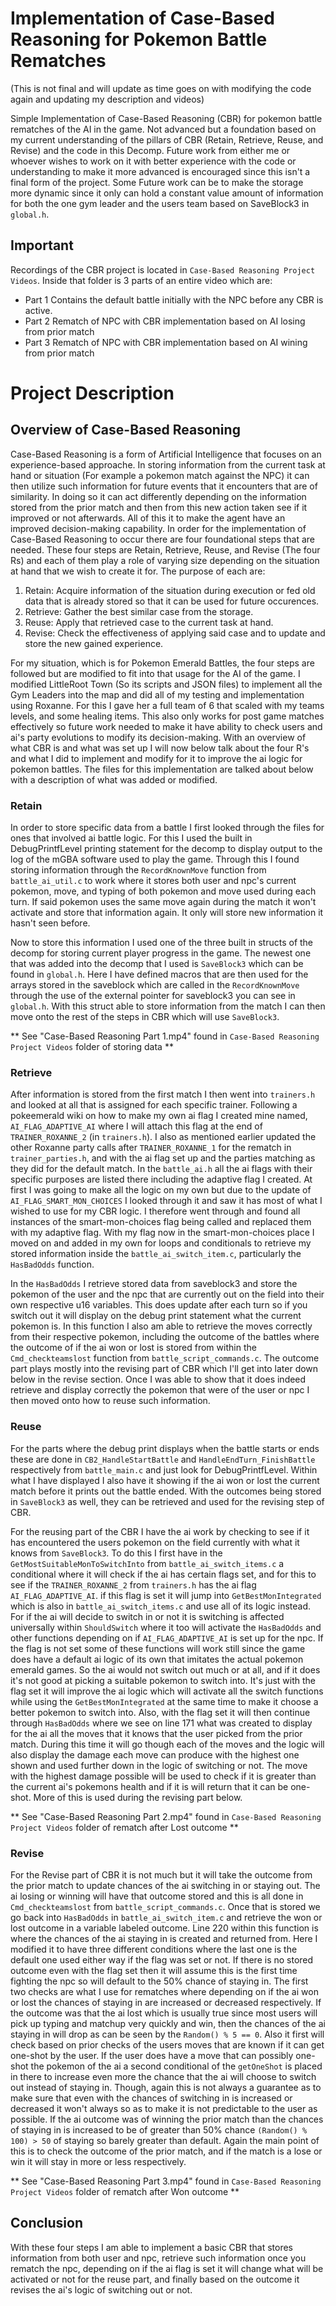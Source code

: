 # Implementation of Case-Based Reasoning for Pokemon Battle Rematches
(This is not final and will update as time goes on with modifying the code again and updating my description and videos)

Simple Implementation of Case-Based Reasoning (CBR) for pokemon battle rematches of the AI in the game. Not advanced but a foundation based on my current understanding of the pillars of CBR (Retain, Retrieve, Reuse, and Revise) and the code in this Decomp. Future work from either me or whoever wishes to work on it with better experience with the code or understanding to make it more advanced is encouraged since this isn't a final form of the project. Some Future work can be to make the storage more dynamic since it only can hold a constant value amount of information for both the one gym leader and the users team based on SaveBlock3 in `global.h`.

## Important
Recordings of the CBR project is located in `Case-Based Reasoning Project Videos`.
Inside that folder is 3 parts of an entire video which are:
- Part 1 Contains the default battle initially with the NPC before any CBR is active.
- Part 2 Rematch of NPC with CBR implementation based on AI losing from prior match
- Part 3 Rematch of NPC with CBR implementation based on AI wining from prior match

# Project Description
## Overview of Case-Based Reasoning
Case-Based Reasoning is a form of Artificial Intelligence that focuses on an experience-based approache. In storing information from the current task at hand or situation (For example a pokemon match against the NPC) it can then utilize such information for future events that it encounters that are of similarity. In doing so it can act differently depending on the information stored from the prior match and then from this new action taken see if it improved or not afterwards. All of this it to make the agent have an improved decision-making capability. 
In order for the implementation of Case-Based Reasoning to occur there are four foundational steps that are needed. These four steps are Retain, Retrieve, Reuse, and Revise (The four Rs) and each of them play a role of varying size depending on the situation at hand that we wish to create it for. 
The purpose of each are:
1. Retain: Acquire information of the situation during execution or fed old data that is already stored so that it can be used for future occurences. 
2. Retrieve: Gather the best similar case from the storage. 
3. Reuse: Apply that retrieved case to the current task at hand.
4. Revise: Check the effectiveness of applying said case and to update and store the new gained experience.

For my situation, which is for Pokemon Emerald Battles, the four steps are followed but are modified to fit into that usage for the AI of the game. I modified LittleRoot Town (So its scripts and JSON files) to implement all the Gym Leaders into the map and did all of my testing and implementation using Roxanne. For this I gave her a full team of 6 that scaled with my teams levels, and some healing items. This also only works for post game matches effectively so future work needed to make it have ability to check users and ai's party evolutions to modify its decision-making. With an overview of what CBR is and what was set up I will now below talk about the four R's and what I did to implement and modify for it to improve the ai logic for pokemon battles. The files for this implementation are talked about below with a description of what was added or modified.

### Retain
In order to store specific data from a battle I first looked through the files for ones that involved ai battle logic. For this I used the built in DebugPrintfLevel printing statement for the decomp to display output to the log of the mGBA software used to play the game. Through this I found storing information through the `RecordKnownMove` function from `battle_ai_util.c` to work where it stores both user and npc's current pokemon, move, and typing of both pokemon and move used during each turn. If said pokemon uses the same move again during the match it won't activate and store that information again. It only will store new information it hasn't seen before. 

Now to store this information I used one of the three built in structs of the decomp for storing current player progress in the game. The newest one that was added into the decomp that I used is `SaveBlock3` which can be found in `global.h`. Here I have defined macros that are then used for the arrays stored in the saveblock which are called in the `RecordKnownMove` through the use of the external pointer for saveblock3 you can see in `global.h`. With this struct able to store information from the match I can then move onto the rest of the steps in CBR which will use `SaveBlock3`.

** See "Case-Based Reasoning Part 1.mp4" found in `Case-Based Reasoning Project Videos` folder of storing data **

### Retrieve
After information is stored from the first match I then went into `trainers.h` and looked at all that is assigned for each specific trainer. Following a pokeemerald wiki on how to make my own ai flag I created mine named, `AI_FLAG_ADAPTIVE_AI` where I will attach this flag at the end of `TRAINER_ROXANNE_2` (in `trainers.h`). I also as mentioned earlier updated the other Roxanne party calls after `TRAINER_ROXANNE_1` for the rematch in `trainer_parties.h`, and with the ai flag set up and the parties matching as they did for the default match. In the `battle_ai.h` all the ai flags with their specific purposes are listed there including the adaptive flag I created. At first I was going to make all the logic on my own but due to the update of `AI_FLAG_SMART_MON_CHOICES` I looked through it and saw it has most of what I wished to use for my CBR logic. I therefore went through and found all instances of the smart-mon-choices flag being called and replaced them with my adaptive flag. With my flag now in the smart-mon-choices place I moved on and added in my own for loops and conditionals to retrieve my stored information inside the `battle_ai_switch_item.c`, particularly the `HasBadOdds` function. 

In the `HasBadOdds` I retrieve stored data from saveblock3 and store the pokemon of the user and the npc that are currently out on the field into their own respective u16 variables. This does update after each turn so if you switch out it will display on the debug print statement what the current pokemon is. In this function I also am able to retrieve the moves correctly from their respective pokemon, including the outcome of the battles where the outcome of if the ai won or lost is stored from within the `Cmd_checkteamslost` function from `battle_script_commands.c`. The outcome part plays mostly into the revising part of CBR which I'll get into later down below in the revise section.
Once I was able to show that it does indeed retrieve and display correctly the pokemon that were of the user or npc I then moved onto how to reuse such information.

### Reuse
For the parts where the debug print displays when the battle starts or ends these are done in `CB2_HandleStartBattle` and `HandleEndTurn_FinishBattle` respectively from `battle_main.c` and just look for DebugPrintfLevel. Within what I have displayed I also have it showing if the ai won or lost the current match before it prints out the battle ended. With the outcomes being stored in `SaveBlock3` as well, they can be retrieved and used for the revising step of CBR. 

For the reusing part of the CBR I have the ai work by checking to see if it has encountered the users pokemon on the field currently with what it knows from `SaveBlock3`. To do this I first have in the `GetMostSuitableMonToSwitchInto` from `battle_ai_switch_items.c` a conditional where it will check if the ai has certain flags set, and for this to see if the `TRAINER_ROXANNE_2` from `trainers.h` has the ai flag `AI_FLAG_ADAPTIVE_AI`. if this flag is set it will jump into `GetBestMonIntegrated` which is also in `battle_ai_switch_items.c` and use all of its logic instead. For if the ai will decide to switch in or not it is switching is affected universally within `ShouldSwitch` where it too will activate the `HasBadOdds` and other functions depending on if `AI_FLAG_ADAPTIVE_AI` is set up for the npc. If the flag is not set some of these functions will work still since the game does have a default ai logic of its own that imitates the actual pokemon emerald games. So the ai would not switch out much or at all, and if it does it's not good at picking a suitable pokemon to switch into. It's just with the flag set it will improve the ai logic which will activate all the switch functions while using the `GetBestMonIntegrated` at the same time to make it choose a better pokemon to switch into. Also, with the flag set it will then continue through `HasBadOdds` where we see on line 171 what was created to display for the ai all the moves that it knows that the user picked from the prior match. During this time it will go though each of the moves and the logic will also display the damage each move can produce with the highest one shown and used further down in the logic of switching or not. The move with the highest damage possible will be used to check if it is greater than the current ai's pokemons health and if it is will return that it can be one-shot. More of this is used during the revising part below.

** See "Case-Based Reasoning Part 2.mp4" found in `Case-Based Reasoning Project Videos` folder of rematch after Lost outcome **

### Revise
For the Revise part of CBR it is not much but it will take the outcome from the prior match to update chances of the ai switching in or staying out. The ai losing or winning will have that outcome stored and this is all done in `Cmd_checkteamslost` from `battle_script_commands.c`. Once that is stored we go back into `HasBadOdds` in `battle_ai_switch_item.c` and retrieve the won or lost outcome in a variable labeled outcome. Line 220 within this function is where the chances of the ai staying in is created and returned from. Here I modified it to have three different conditions where the last one is the default one used either way if the flag was set or not. If there is no stored outcome even with the flag set then it will assume this is the first time fighting the npc so will default to the 50% chance of staying in. The first two checks are what I use for rematches where depending on if the ai won or lost the chances of staying in are increased or decreased respectively. If the outcome was that the ai lost which is usually true since most users will pick up typing and matchup very quickly and win, then the chances of the ai staying in will drop as can be seen by the `Random() % 5 == 0`. Also it first will check based on prior checks of the users moves that are known if it can get one-shot by the user. If the user does have a move that can possibly one-shot the pokemon of the ai a second conditional of the `getOneShot` is placed in there to increase even more the chance that the ai will choose to switch out instead of staying in. Though, again this is not always a guarantee as to make sure that even with the chances of switching in is increased or decreased it won't always so as to make it is not predictable to the user as possible. If the ai outcome was of winning the prior match than the chances of staying in is increased to be of greater than 50% chance `(Random() % 100) > 50` of staying so barely greater than default. Again the main point of this is to check the outcome of the prior match, and if the match is a lose or win it will stay in more or less respectively.  

** See "Case-Based Reasoning Part 3.mp4" found in `Case-Based Reasoning Project Videos` folder of rematch after Won outcome **

## Conclusion
With these four steps I am able to implement a basic CBR that stores information from both user and npc, retrieve such information once you rematch the npc, depending on if the ai flag is set it will change what will be activated or not for the reuse part, and finally based on the outcome it revises the ai's logic of switching out or not.  
